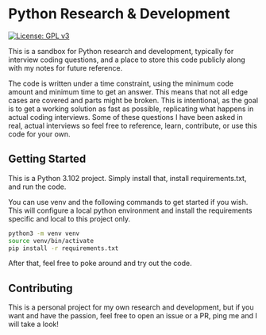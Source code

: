 # Python Research & Development
[![License: GPL v3](https://img.shields.io/badge/License-GPLv3-blue.svg)](https://www.gnu.org/licenses/gpl-3.0)

This is a sandbox for Python research and development, typically for interview coding questions, and a place to store this
code publicly along with my notes for future reference.

The code is written under a time constraint, using the minimum code amount and minimum time to get an answer. This means
that not all edge cases are covered and parts might be broken. This is intentional, as the goal is to get a working
solution as fast as possible, replicating what happens in actual coding interviews. Some of these questions I have
been asked in real, actual interviews so feel free to reference, learn, contribute, or use this code for your own.

## Getting Started

This is a Python 3.102 project. Simply install that, install requirements.txt, and run the code.

You can use venv and the following commands to get started if you wish. This will configure a local python environment and install the requirements specific and local to this project only.

```bash
python3 -m venv venv
source venv/bin/activate
pip install -r requirements.txt
```

After that, feel free to poke around and try out the code.

## Contributing

This is a personal project for my own research and development, but if you want and have the passion,
feel free to open an issue or a PR, ping me and I will take a look!

